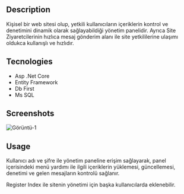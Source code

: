 ## Description

Kişisel bir web sitesi olup, yetkili kullanıcıların içeriklerin kontrol ve denetimini dinamik olarak sağlayabildiği yönetim panelidir. Ayrıca Site Ziyaretcilerinin hızlıca mesaj gönderim alanı ile site yetkililerine ulaşımı oldukca kullanışlı ve hızlıdır.

## Tecnologies

* Asp .Net Core
* Entity Framework
* Db First
* Ms SQL

## Screenshots

![Görüntü-1](https://ibb.co/jhzX9yV)


## Usage

Kullanıcı adı ve şifre ile yönetim paneline erişim sağlayarak, panel içerisindeki menü yardımı ile ilgili içeriklerin yüklemesi, güncellemesi, denetimi ve gelen mesajların kontrolü sağlanır.

Register Index ile sitenin yönetimi için başka kullanıcılarda eklenebilir.
